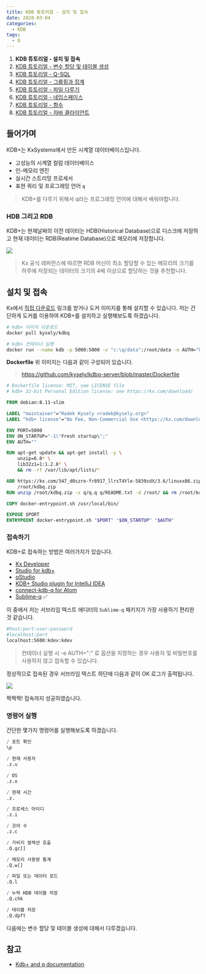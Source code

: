 ```yaml
---
title: KDB 튜토리얼 - 설치 및 접속
date: 2020-03-04
categories:
  - KDB
tags:
  - Q
---
```


1. **KDB 튜토리얼 - 설치 및 접속**
2. [KDB 튜토리얼 - 변수 할당 및 테이블 생성](../assign-variables-and-tables)
3. [KDB 튜토리얼 - Q-SQL](../q-sql)
4. [KDB 튜토리얼 - 그룹핑과 집계](../grouping-and-aggregation)
5. [KDB 튜토리얼 - 파일 다루기](../file)
6. [KDB 튜토리얼 - 네임스페이스](../namespace)
7. [KDB 튜토리얼 - 함수](../function)
8. [KDB 튜토리얼 - 자바 클라이언트](../java-client)

## 들어가며
KDB+는 KxSystems에서 만든 시계열 데이터베이스입니다.

- 고성능의 시계열 컬럼 데이터베이스
- 인-메모리 엔진
- 실시간 스트리밍 프로세서
- 표현 쿼리 및 프로그래밍 언어 `q`

> KDB+를 다루기 위해서 q라는 프로그래밍 언어에 대해서 배워야합니다.

### HDB 그리고 RDB
KDB+는 현재날짜의 이전 데이터는 HDB(Historical Database)으로 디스크에 저장하고 현재 데이터는 RDB(Reatime Database)으로 메모리에 저장합니다.

![](https://code.kx.com/q/img/wstree.png)  

> Kx 공식 레퍼런스에 따르면 RDB 머신이 최소 할당할 수 있는 메모리의 크기를 하루에 저장되는 데이터의 크기의 4배 이상으로 할당하는 것을 추천합니다.

## 설치 및 접속

Kx에서 [직접 다운로드](https://kx.com/connect-with-us/download/) 링크를 받거나 도커 이미지를 통해 설치할 수 있습니다. 저는 간단하게 도커를 이용하여 KDB+를 설치하고 실행해보도록 하겠습니다.

```sh
# kdb+ 이미지 다운로드
docker pull kysely/kdbq

# kdb+ 컨테이너 실행
docker run --name kdb -p 5000:5000 -v "c:\q/data":/root/data -e AUTH="kdev:kdev" -d kysely/kdbq
```

**Dockerfile**
위 이미지는 다음과 같이 구성되어 있습니다.

> https://github.com/kysely/kdbq-server/blob/master/Dockerfile
```dockerfile
# Dockerfile license: MIT, see LICENSE file
# kdb+ 32-bit Personal Edition license: see https://kx.com/download/

FROM debian:8.11-slim

LABEL "maintainer"="Radek Kysely <radek@kysely.org>"
LABEL "kdb+ license"="No Fee, Non-Commercial Use <https://kx.com/download/>"

ENV PORT=5000
ENV ON_STARTUP="-1\"Fresh startup\";"
ENV AUTH=""

RUN apt-get update && apt-get install -y \
    unzip=6.0* \
    lib32z1=1:1.2.8* \
    && rm -rf /var/lib/apt/lists/*

ADD https://kx.com/347_d0szre-fr8917_llrsT4Yle-5839sdX/3.6/linuxx86.zip \
    /root/kdbq.zip
RUN unzip /root/kdbq.zip -x q/q.q q/README.txt -d /root/ && rm /root/kdbq.zip

COPY docker-entrypoint.sh /usr/local/bin/

EXPOSE $PORT
ENTRYPOINT docker-entrypoint.sh "$PORT" "$ON_STARTUP" "$AUTH"
```

### 접속하기
KDB+로 접속하는 방법은 여러가지가 있습니다.

- [Kx Developer](https://code.kx.com/developer/)
- [Studio for kdb+](https://github.com/CharlesSkelton/studio)  
- [qStudio](http://www.timestored.com/qstudio/)  
- [KDB+ Studio plugin for IntelliJ IDEA](https://gitlab.com/shupakabras/kdb-intellij-plugin)  
- [connect-kdb-q for Atom](https://atom.io/packages/connect-kdb-q)  
- [Sublime-q](https://packagecontrol.io/packages/q%20KDB) ✅  

이 중에서 저는 서브라임 텍스트 에디터의 `Sublime-q` 패키지가 가장 사용하기 편리한 것 같습니다.

```sh
#host:port:user:password
#localhost:port
localhost:5600:kdev:kdev
```

> 컨테이너 실행 시 -e AUTH=":" 로 옵션을 지정하는 경우 사용자 및 비밀번호를 사용하지 않고 접속할 수 있습니다.

정상적으로 접속된 경우 서브라임 텍스트 하단에 다음과 같이 OK 로그가 출력됩니다.

![](/images/2020/kdb-connection-sublime-q.png)  

짝짝짝! 접속까지 성공하였습니다.

### 명령어 실행
간단한 몇가지 명령어를 실행해보도록 하겠습니다.

```q
/ 포트 확인
\p

/ 현재 사용자
.z.u

/ OS
.z.o

/ 현재 시간
.z.

/ 프로세스 아이디
.z.i

/ 코어 수
.z.c

/ 가비지 컬렉션 호출
.Q.gc[]

/ 메모리 사용량 통계
.Q.w[]

/ 파일 또는 데이터 로드
.Q.l

/ 누락 HDB 테이블 저장
.Q.chk

/ 테이블 저장
.Q.dpft
```

다음에는 변수 할당 및 테이블 생성에 대해서 다루겠습니다.


## 참고

- [Kdb+ and q documentation](https://code.kx.com/)
